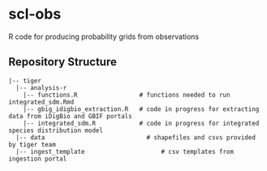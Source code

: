 # scl-obs
R code for producing probability grids from observations

## Repository Structure

	|-- tiger  
	  |-- analysis-r     	   
        |-- functions.R                 # functions needed to run integrated_sdm.Rmd
        |-- gbig_idigbio_extraction.R   # code in progress for extracting data from iDigBio and GBIF portals
        |-- integrated_sdm.R            # code in progress for integrated species distribution model    
	  |-- data                            # shapefiles and csvs provided by tiger team
	  |-- ingest_template		              # csv templates from ingestion portal
